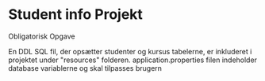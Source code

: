 # Student info Projekt
 Obligatorisk Opgave

En DDL SQL fil, der opsætter studenter og kursus tabelerne, er inkluderet i projektet under "resources" folderen.
application.properties filen indeholder database variablerne og skal tilpasses brugern